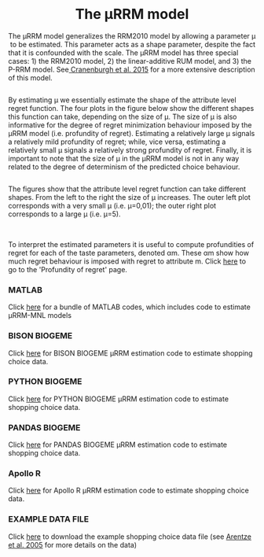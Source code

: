 <div id="bgLayers_comp-la7wokve" class="MW5IWV" data-hook="bgLayers">
<div id="bgMedia_comp-la7wokve" class="VgO9Yg">&nbsp;</div>
</div>
<div class="" data-mesh-id="comp-la7wokveinlineContent" data-testid="inline-content">
<div data-mesh-id="comp-la7wokveinlineContent-gridContainer" data-testid="mesh-container-content">
<div id="i20bz9jf" class="BaOVQ8 tz5f0K i20bz9jf wixui-rich-text" data-testid="richTextElement">
<h1 class="font_2 wixui-rich-text__text" style="text-align: center;">The &micro;RRM model</h1>
</div>
</div>
</div>
<p>The &micro;RRM model generalizes the RRM2010 model by allowing a parameter &micro; &nbsp;to be estimated. This parameter acts as a shape parameter, despite the fact that it&nbsp;is confounded with the scale. The &micro;RRM model has three special cases: 1) the RRM2010 model, 2) the linear-additive RUM model, and 3) the P-RRM model. See<span class="wixui-rich-text__text"><a class="wixui-rich-text__text" href="http://www.sciencedirect.com/science/article/pii/S0965856415000166" target="_blank" rel="noopener">&nbsp;Cranenburgh et al. 2015</a></span>&nbsp;for a more extensive description of this model.</p>
<p><img src="https://github.com/sandervancranenburgh/advancedRRMmodels/blob/main/RRM%20Models%20%26%20Software/%C2%B5RRM/mu_RRM.png" alt="" /></p>
<p>By estimating &micro;&nbsp;we essentially estimate the shape of the attribute level regret function. The four plots in the figure below show the different shapes this function can take, depending on the size of &micro;. The size of &micro; is also informative for the degree of regret minimization behaviour imposed by the &micro;RRM model (i.e. profundity of regret). Estimating a relatively large &micro; signals a relatively mild profundity of regret; while, vice versa, estimating a relatively small &micro; signals a relatively strong profundity of regret. Finally, it is important to note that the size of &micro;&nbsp;in the &micro;RRM model is not in any way related to the degree of determinism of the predicted choice behaviour.</p>
<p><img src="https://github.com/sandervancranenburgh/advancedRRMmodels/blob/main/RRM%20Models%20%26%20Software/%C2%B5RRM/mu_RRM_2.png" alt="" /></p>
<p class="font_8 wixui-rich-text__text">The figures show that the attribute level regret function can take different shapes. From the left to the right the size of &micro; increases. The outer left plot corresponds with a very small &micro; (i.e. &micro;=0,01); the outer right plot corresponds to a large &micro; (i.e. &micro;=5).</p>
<p class="font_8 wixui-rich-text__text"><span class="wixGuard wixui-rich-text__text">​</span></p>
<p class="font_8 wixui-rich-text__text">To interpret the estimated parameters it is useful to compute profundities of regret for each of the taste parameters, denoted &alpha;<span class="wixui-rich-text__text">m</span>. These &alpha;<span class="wixui-rich-text__text">m</span>&nbsp;show how much regret behaviour is imposed with regret to attribute&nbsp;<span class="wixui-rich-text__text">m.&nbsp;</span>Click <a href="https://github.com/sandervancranenburgh/advancedRRMmodels/tree/main/RRM%20Methodology/Profundity%20of%20regret">here</a>&nbsp;to go to the 'Profundity of regret' page.</p>

<h3 class="font_7 wixui-rich-text__text" dir="ltr">MATLAB</h3>
<p class="font_8 wixui-rich-text__text" dir="ltr">Click&nbsp;<span class="wixui-rich-text__text"><a class="wixui-rich-text__text" href="https://github.com/sandervancranenburgh/advancedRRMmodels/tree/main/RRM%20Models%20%26%20Software/%C2%B5RRM/MATLAB" target="_blank" rel="noopener">here</a></span>&nbsp;for a bundle of MATLAB codes, which includes code to estimate µRRM-MNL models</p>
<h3 class="font_7 wixui-rich-text__text" dir="ltr">BISON BIOGEME&nbsp;</h3>
<p class="font_8 wixui-rich-text__text" dir="ltr">Click&nbsp;<span class="wixui-rich-text__text"><a class="wixui-rich-text__text" href="https://github.com/sandervancranenburgh/advancedRRMmodels/tree/main/RRM%20Models%20%26%20Software/%C2%B5RRM/BISON%20BIOGEME" target="_blank" rel="noopener">here</a></span>&nbsp;for BISON BIOGEME µRRM estimation code to estimate shopping choice data.</p>
<h3 class="font_7 wixui-rich-text__text" dir="ltr">PYTHON BIOGEME</h3>
<p class="font_8 wixui-rich-text__text" dir="ltr">Click&nbsp;<span class="wixui-rich-text__text"><a class="wixui-rich-text__text" href="https://github.com/sandervancranenburgh/advancedRRMmodels/tree/main/RRM%20Models%20%26%20Software/%C2%B5RRM/PYTHON%20BIOGEME" target="_blank" rel="noopener">here</a></span>&nbsp;for PYTHON BIOGEME µRRM estimation code to estimate shopping choice data.</p>
<h3 class="font_7 wixui-rich-text__text" dir="ltr">PANDAS BIOGEME</h3>
<p class="font_8 wixui-rich-text__text" dir="ltr">Click&nbsp;<span class="wixui-rich-text__text"><a class="wixui-rich-text__text" href="https://github.com/sandervancranenburgh/advancedRRMmodels/tree/main/RRM%20Models%20%26%20Software/%C2%B5RRM/PANDAS%20BIOGEME" target="_blank" rel="noopener">here</a></span>&nbsp;for PANDAS BIOGEME µRRM estimation code to estimate shopping choice data.</p>
<h3 class="font_8 wixui-rich-text__text">Apollo R</h3>
<p class="font_8 wixui-rich-text__text" dir="ltr">Click&nbsp;<span class="wixui-rich-text__text"><a class="wixui-rich-text__text" href="https://github.com/sandervancranenburgh/advancedRRMmodels/tree/main/RRM%20Models%20%26%20Software/%C2%B5RRM/Apollo%20R" target="_blank" rel="noopener">here</a></span>&nbsp;for Apollo R&nbsp;µRRM estimation code to estimate shopping choice data.</p>
<h3 class="font_8 wixui-rich-text__text">EXAMPLE DATA FILE</h3>
<p class="font_8 wixui-rich-text__text" dir="ltr">Click&nbsp;<span class="wixui-rich-text__text"><a class="wixui-rich-text__text" href="https://github.com/sandervancranenburgh/advancedRRMmodels/tree/main/RRM%20Models%20%26%20Software/%C2%B5RRM/EXAMPLE%20DATA" target="_blank" rel="noopener">here</a></span>&nbsp;to download the example shopping choice data file&nbsp;(see&nbsp;<span class="wixui-rich-text__text"><a class="wixui-rich-text__text" href="http://journals.ama.org/doi/abs/10.1509/jmkr.42.1.109.56884" target="_blank" rel="noopener">Arentze et al. 2005</a></span>&nbsp;for more details on the data)</p>
